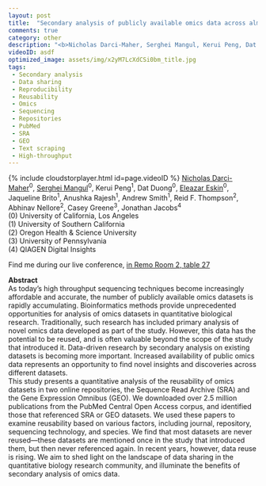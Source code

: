 ```yaml
---
layout: post
title:  "Secondary analysis of publicly available omics data across almost 3 million publications"
comments: true
category: other
description: "<b>Nicholas Darci-Maher, Serghei Mangul, Kerui Peng, Dat Duong, Eleazar Eskin, Jaqueline Brito, Anushka Rajesh, Andrew Smith, Reid F. Thompson, Abhinav Nellore, Casey Greene, Jonathan Jacobs</b><br/>As today’s high throughput sequencing techniques..."
videoID: asdf
optimized_image: assets/img/x2yM7LcXdCSi0bm_title.jpg
tags:
 - Secondary analysis
 - Data sharing
 - Reproducibility
 - Reusability
 - Omics
 - Sequencing
 - Repositories
 - PubMed
 - SRA
 - GEO
 - Text scraping
 - High-throughput
---
```

{% include cloudstorplayer.html id=page.videoID %}
[<u>Nicholas Darci-Maher</u>](https://www.linkedin.com/in/nikodarcimaher/)<sup>0</sup>, [Serghei Mangul](http://cs.ucla.edu/~serghei/)<sup>0</sup>, Kerui Peng<sup>1</sup>, Dat Duong<sup>0</sup>, [Eleazar Eskin](http://www.cs.ucla.edu/~eeskin/)<sup>0</sup>, Jaqueline Brito<sup>1</sup>, Anushka Rajesh<sup>1</sup>, Andrew Smith<sup>1</sup>, Reid F. Thompson<sup>2</sup>, Abhinav Nellore<sup>2</sup>, Casey Greene<sup>3</sup>, Jonathan Jacobs<sup>4</sup><br/>
\(0\) University of California, Los Angeles<br/>
\(1\) University of Southern California<br/>
\(2\) Oregon Health &amp; Science University<br/>
\(3\) University of Pennsylvania<br/>
\(4\) QIAGEN Digital Insights

Find me during our live conference, [in Remo Room 2, table 27](https://remo.co)

<b>Abstract</b><br/>
As today’s high throughput sequencing techniques become increasingly affordable and accurate, the number of publicly available omics datasets is rapidly accumulating. Bioinformatics methods provide unprecedented opportunities for analysis of omics datasets in quantitative biological research. Traditionally, such research has included primary analysis of novel omics data developed as part of the study. However, this data has the potential to be reused, and is often valuable beyond the scope of the study that introduced it. Data-driven research by secondary analysis on existing datasets is becoming more important. Increased availability of public omics data represents an opportunity to find novel insights and discoveries across different datasets. <br/>This study presents a quantitative analysis of the reusability of omics datasets in two online repositories, the Sequence Read Archive \(SRA\) and the Gene Expression Omnibus \(GEO\). We downloaded over 2.5 million publications from the PubMed Central Open Access corpus, and identified those that referenced SRA or GEO datasets. We used these papers to examine reusability based on various factors, including journal, repository, sequencing technology, and species. We find that most datasets are never reused—these datasets are mentioned once in the study that introduced them, but then never referenced again. In recent years, however, data reuse is rising. We aim to shed light on the landscape of data sharing in the quantitative biology research community, and illuminate the benefits of secondary analysis of omics data.
